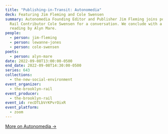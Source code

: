 ```yaml
---
title: "Publishing-in-Transit: Autonomedia"
deck: Featuring Jim Fleming and Cole Swensen
summary: Autonomedia Founding Editor and Publisher Jim Fleming joins poet and
  Rail Contributor Cole Swensen for a conversation. We conclude with a poetry
  reading by Alyn Mare.
people:
  - person: jim-fleming
  - person: lewanne-jones
  - person: cole-swensen
poets:
  - person: alyn-mare
date: 2022-09-08T13:00:00-0500
end_date: 2022-09-08T14:30:00-0500
series: 643
collections:
  - the-new-social-environment
event_organizer:
  - the-brooklyn-rail
event_producer:
  - the-brooklyn-rail
event_id: recDTLbVrKPvrOixR
event_platform:
  - zoom
---
```

[More on Autonomedia →](https://autonomedia.org/)